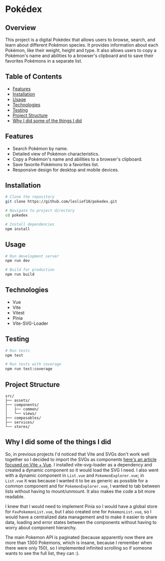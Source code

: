 # Pokédex

## Overview

This project is a digital Pokédex that allows users to browse, search, and learn about different Pokémon species. It provides information about each Pokémon, like their weight, height and type. It also allows users to copy a Pokémon's name and abilities to a browser's clipboard and to save their favorites Pokémons in a separate list.

## Table of Contents

- [Features](#features)
- [Installation](#installation)
- [Usage](#usage)
- [Technologies](#technologies)
- [Testing](#testing)
- [Project Structure](#project-structure)
- [Why I did some of the things I did](#why-i-did-some-of-the-things-i-did)

## Features

- Search Pokémon by name.
- Detailed view of Pokémon characteristics.
- Copy a Pokémon's name and abilities to a browser's clipboard.
- Save favorite Pokémons to a favorites list.
- Responsive design for desktop and mobile devices.

## Installation

```bash
# Clone the repository
git clone https://github.com/leslief10/pokedex.git

# Navigate to project directory
cd pokedex

# Install dependencies
npm install
```

## Usage

```bash
# Run development server
npm run dev

# Build for production
npm run build
```

## Technologies

- Vue
- Vite
- Vitest
- Pinia
- Vite-SVG-Loader

## Testing

```bash
# Run tests
npm test

# Run tests with coverage
npm run test:coverage
```

## Project Structure

```
src/
├── assets/
├── components/
│   ├── common/
│   └── views/
├── composables/
├── services/
└── stores/
```

## Why I did some of the things I did

So, in previous projects I'd noticed that Vite and SVGs don't work well together so I decided to import the SVGs as components [here's an article focused on Vite + Vue](https://dev.to/geowrgetudor/dealing-with-svg-icons-in-vue-vite-an9). I installed vite-svg-loader as a dependency and created a dynamic component so it would load the SVG I need. I also went with a dynamic component in `List.vue` and `PokemonExplorer.vue`; in `List.vue` it was because I wanted it to be as generic as possible for a common component and for `PokemonExplorer.vue`, I wanted to tab between lists without having to mount/unmount. It also makes the code a bit more readable.

I knew that I would need to implement Pinia so I would have a global store for `FavPokemonList.vue`, but I also created one for `PokemonList.vue`, so I would have a centralized data management and to make it easier to share data, loading and error states between the components without having to worry about component hierarchy.

The main Pokemon API is paginated (because apparently now there are more than 1300 Pokemons, which is insane, because I remember when there were only 150), so I implemented infinited scrolling so if someone wants to see the full list, they can :).
